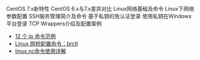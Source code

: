 


CentOS 7.x新特性
CentOS 6.x与7.x差异对比
Linux网络基础及命令
Linux下网络参数配置
SSH服务管理简介及命令
基于私钥的免认证登录
使用私钥在Windows平台登录
TCP Wrappers介绍及配置案例


* [12 个 ip 命令范例](https://linux.cn/article-9230-1.html)
* [Linux 网桥配置命令：brctl](https://www.iteye.com/blog/fp-moon-1468650)
* [linux nc命令使用详解](https://www.cnblogs.com/boluoboluo/p/6437787.html)
